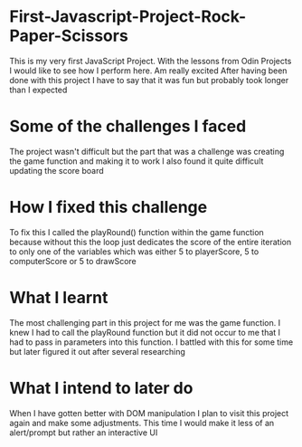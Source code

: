 # First-Javascript-Project-Rock-Paper-Scissors
This is my very first JavaScript Project. With the lessons from Odin Projects I would like to see how I perform here. Am really excited
After having been done with this project I have to say that it was fun but probably took longer than I expected

# Some of the challenges I faced
The project wasn't difficult but the part that was a challenge was creating the game function and making it to work
I also found it quite difficult updating the score board

# How I fixed this challenge
To fix this I called the playRound() function within the game function because without this the loop just dedicates the score of the entire iteration to only one of the variables which was either 5 to playerScore, 5 to computerScore or 5 to drawScore

# What I learnt
The most challenging part in this project for me was the game function. I knew I had to call the playRound function but it did not occur to me that I had to pass in parameters into this function. I battled with this for some time but later figured it out after several researching

# What I intend to later do
When I have gotten better with DOM manipulation I plan to visit this project again and make some adjustments. This time I would make it less of an alert/prompt but rather an interactive UI